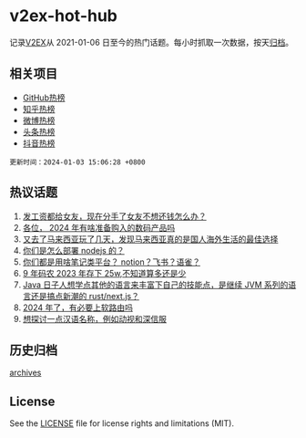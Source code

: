 # v2ex-hot-hub

 记录[V2EX](https://www.v2ex.com/)从 2021-01-06 日至今的热门话题。每小时抓取一次数据，按天[归档](archives)。
 
 ## 相关项目

- [GitHub热榜](https://github.com/lonnyzhang423/github-hot-hub)
- [知乎热榜](https://github.com/lonnyzhang423/zhihu-hot-hub)
- [微博热榜](https://github.com/lonnyzhang423/weibo-hot-hub)
- [头条热榜](https://github.com/lonnyzhang423/toutiao-hot-hub)
- [抖音热榜](https://github.com/lonnyzhang423/douyin-hot-hub)


 `更新时间：2024-01-03 15:06:28 +0800`

## 热议话题

1. [发工资都给女友，现在分手了女友不想还钱怎么办？](https://www.v2ex.com/t/1005356)
1. [各位， 2024 年有啥准备购入的数码产品吗](https://www.v2ex.com/t/1005346)
1. [又去了马来西亚玩了几天，发现马来西亚真的是国人海外生活的最佳选择](https://www.v2ex.com/t/1005249)
1. [你们是怎么部署 nodejs 的？](https://www.v2ex.com/t/1005371)
1. [你们都是用啥笔记类平台？ notion？飞书？语雀？](https://www.v2ex.com/t/1005393)
1. [9 年码农 2023 年存下 25w,不知道算多还是少](https://www.v2ex.com/t/1005287)
1. [Java 日子人想学点其他的语言来丰富下自己的技能点，是继续 JVM 系列的语言还是搞点新潮的 rust/next.js？](https://www.v2ex.com/t/1005197)
1. [2024 年了，有必要上软路由吗](https://www.v2ex.com/t/1005335)
1. [想探讨一点汉语名称，例如动视和深信服](https://www.v2ex.com/t/1005330)

## 历史归档

[archives](archives)

## License

See the [LICENSE](LICENSE) file for license rights and limitations (MIT).
